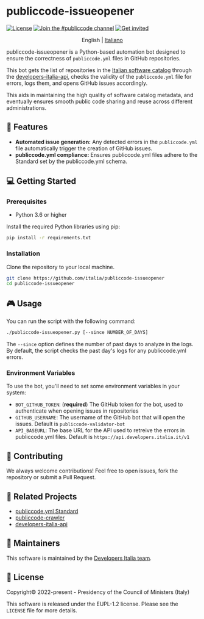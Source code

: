 # publiccode-issueopener

[![License](https://img.shields.io/github/license/italia/publiccode-issueopener.svg)](https://github.com/italia/publiccode-issueopener/blob/main/LICENSE)
[![Join the #publiccode channel](https://img.shields.io/badge/Slack%20channel-%23publiccode-blue.svg)](https://app.slack.com/client/T6C27AXE0/CAM3F785T)
[![Get invited](https://slack.developers.italia.it/badge.svg)](https://slack.developers.italia.it/)

<p align="center">
  English | 
  <a href="README.it.md">Italiano</a>
</p>

publiccode-issueopener is a Python-based automation bot designed to ensure the correctness
of `publiccode.yml` files in GitHub repositories.

This bot gets the list of repositories in the [Italian software catalog](https://developers.italia.it/en/search)
through the [developers-italia-api](https://github.com/italia/developers-italia-api),
checks the validity of the `publiccode.yml` file for errors, logs them, and opens GitHub issues
accordingly.

This aids in maintaining the high quality of software catalog metadata, and eventually
ensures smooth public code sharing and reuse across different administrations.

## 🚀 Features

- **Automated issue generation:** Any detected errors in the `publiccode.yml` file
automatically trigger the creation of GitHub issues.
- **publiccode.yml compliance:** Ensures publiccode.yml files adhere to the Standard set
by the publiccode.yml schema.

## 💻 Getting Started

### Prerequisites

- Python 3.6 or higher

Install the required Python libraries using pip:

```bash
pip install -r requirements.txt
```

### Installation

Clone the repository to your local machine.

```bash
git clone https://github.com/italia/publiccode-issueopener
cd publiccode-issueopener
```

## 🎮 Usage

You can run the script with the following command:

```bash
./publiccode-issueopener.py [--since NUMBER_OF_DAYS]

```

The `--since` option defines the number of past days to analyze in the logs.
By default, the script checks the past day's logs for any publiccode.yml errors.

### Environment Variables

To use the bot, you'll need to set some environment variables in your system:

- `BOT_GITHUB_TOKEN`: (**required**) The GitHub token for the bot, used to authenticate when opening issues in repositories
- `GITHUB_USERNAME`: The username of the GitHub bot that will open the issues. Default is `publiccode-validator-bot`
- `API_BASEURL`: The base URL for the API used to retreive the errors in publiccode.yml files. Default is `https://api.developers.italia.it/v1`

## 🤝 Contributing

We always welcome contributions! Feel free to open issues, fork the repository or submit a Pull Request.

## 🔗 Related Projects

* [publiccode.yml Standard](https://github.com/publiccodeyml/publiccode.yml)
* [publiccode-crawler](https://github.com/italia/publiccode-crawler)
* [developers-italia-api](https://github.com/italia/developers-italia-api)

## 👥 Maintainers

This software is maintained by the [Developers Italia team](https://developers.italia.it).

## 📄 License

Copyright© 2022-present - Presidency of the Council of Ministers (Italy)

This software is released under the EUPL-1.2 license. Please see the `LICENSE` file for more details.
